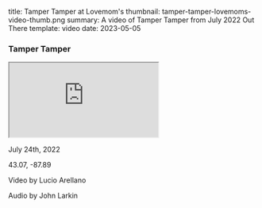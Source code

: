 title: Tamper Tamper at Lovemom's
thumbnail: tamper-tamper-lovemoms-video-thumb.png
summary: A video of Tamper Tamper from July 2022 Out There 
template: video
date: 2023-05-05

### Tamper Tamper

<div class="ratio ratio-16x9">
  <iframe class="embed-responsive-item" src="https://www.youtube.com/embed/lEzl6lCPmm4" allowfullscreen></iframe>
</div>

July 24th, 2022

43.07, -87.89

Video by Lucio Arellano

Audio by John Larkin

